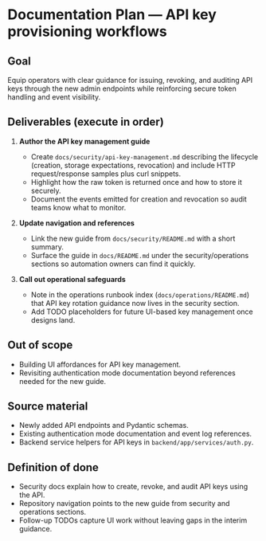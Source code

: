 # Documentation Plan — API key provisioning workflows

## Goal
Equip operators with clear guidance for issuing, revoking, and auditing API keys through the new admin endpoints while reinforcing secure token handling and event visibility.

## Deliverables (execute in order)

1. **Author the API key management guide**

   * Create `docs/security/api-key-management.md` describing the lifecycle (creation, storage expectations, revocation) and include HTTP request/response samples plus curl snippets.
   * Highlight how the raw token is returned once and how to store it securely.
   * Document the events emitted for creation and revocation so audit teams know what to monitor.

2. **Update navigation and references**

   * Link the new guide from `docs/security/README.md` with a short summary.
   * Surface the guide in `docs/README.md` under the security/operations sections so automation owners can find it quickly.

3. **Call out operational safeguards**

   * Note in the operations runbook index (`docs/operations/README.md`) that API key rotation guidance now lives in the security section.
   * Add TODO placeholders for future UI-based key management once designs land.

## Out of scope

* Building UI affordances for API key management.
* Revisiting authentication mode documentation beyond references needed for the new guide.

## Source material

* Newly added API endpoints and Pydantic schemas.
* Existing authentication mode documentation and event log references.
* Backend service helpers for API keys in `backend/app/services/auth.py`.

## Definition of done

* Security docs explain how to create, revoke, and audit API keys using the API.
* Repository navigation points to the new guide from security and operations sections.
* Follow-up TODOs capture UI work without leaving gaps in the interim guidance.
